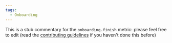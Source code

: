 ```yaml
---
tags:
  - Onboarding
---
```


This is a stub commentary for the `onboarding.finish` metric: please feel free to edit (read the
[contributing guidelines](https://github.com/mozilla/glean-annotations/blob/main/CONTRIBUTING.md)
if you haven't done this before)
